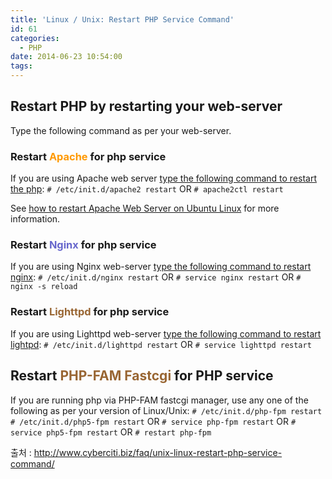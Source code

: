 ```yaml
---
title: 'Linux / Unix: Restart PHP Service Command'
id: 61
categories:
  - PHP
date: 2014-06-23 10:54:00
tags:
---
```


## Restart PHP by restarting your web-server

Type the following command as per your web-server.

<!--more-->

### Restart <span style="color: #ff9900;">Apache</span> for php service

If you are using Apache web server [type the following command to restart the php](http://www.cyberciti.biz/faq/star-stop-restart-apache2-webserver/):
`# /etc/init.d/apache2 restart`
OR
`# apache2ctl restart`

See [how to restart Apache Web Server on Ubuntu Linux](http://www.cyberciti.biz/faq/ubuntu-linux-start-restart-stop-apache-web-server/) for more information.

### Restart <span style="color: #6666cc;">Nginx</span> for php service

If you are using Nginx web-server [type the following command to restart nginx](http://www.cyberciti.biz/faq/nginx-linux-restart/):
`# /etc/init.d/nginx restart`
OR
`# service nginx restart`
OR
`# nginx -s reload`

### Restart <span style="color: #996633;">Lighttpd</span> for php service

If you are using Lighttpd web-server [type the following command to restart lightpd](http://www.cyberciti.biz/faq/stop-lighttpd-server/):
`# /etc/init.d/lighttpd restart`
OR
`# service lighttpd restart`

## Restart <span style="color: #996633;">PHP-FAM Fastcgi</span> for PHP service

If you are running php via PHP-FAM fastcgi manager, use any one of the following as per your version of Linux/Unix:
`# /etc/init.d/php-fpm restart`
`# /etc/init.d/php5-fpm restart`
OR
`# service php-fpm restart`
OR
`# service php5-fpm restart`
OR
`# restart php-fpm`

출처 : http://www.cyberciti.biz/faq/unix-linux-restart-php-service-command/